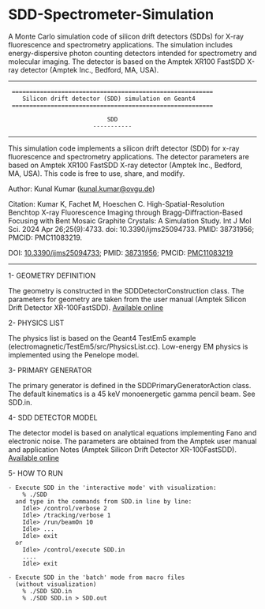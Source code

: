# SDD-Spectrometer-Simulation
A Monte Carlo simulation code of silicon drift detectors (SDDs) for X-ray fluorescence and spectrometry applications. The simulation includes energy-dispersive photon counting detectors intended for spectrometry and molecular imaging. The detector is based on the Amptek XR100 FastSDD X-ray  detector (Amptek Inc., Bedford, MA, USA).

-------------------------------------------------------------------

     =========================================================
        Silicon drift detector (SDD) simulation on Geant4
     =========================================================

                                SDD
                            -----------
-------------------------------------------------------------------

 This simulation code implements a silicon drift detector (SDD) for x-ray fluorescence and
 spectrometry applications. The detector parameters are based on Amptek XR100 FastSDD X-ray
 detector (Amptek Inc., Bedford, MA, USA). This code is free to use, share, and modify.

 Author: Kunal Kumar (kunal.kumar@ovgu.de)

 Citation: Kumar K, Fachet M, Hoeschen C. High-Spatial-Resolution Benchtop X-ray Fluorescence Imaging
 through Bragg-Diffraction-Based Focusing with Bent Mosaic Graphite Crystals: A Simulation Study.
 Int J Mol Sci. 2024 Apr 26;25(9):4733. doi: 10.3390/ijms25094733. PMID: 38731956; PMCID: PMC11083219.

 DOI: [10.3390/ijms25094733](https://doi.org/10.3390/ijms25094733); PMID: [38731956](https://pubmed.ncbi.nlm.nih.gov/38731956/); PMCID: [PMC11083219](https://www.ncbi.nlm.nih.gov/pmc/articles/PMC11083219/)

 -------------------------------------------------------------------
	
 1- GEOMETRY DEFINITION
	
   The geometry is constructed in the SDDDetectorConstruction class. The parameters for geometry are taken
   from the user manual (Amptek Silicon Drift Detector XR-100FastSDD). [Available online](https://www.amptek.com/-/media/ametekamptek/documents/resources/products/user-manuals/xr100-1mm-fastsdd-user-manual-b4.pdf?la=en&revision=24e8eb09-6164-48ba-8336-e572f84bf5c1)
   		
 2- PHYSICS LIST
   
   The physics list is based on the Geant4 TestEm5 example (electromagnetic/TestEm5/src/PhysicsList.cc).
   Low-energy EM physics is implemented using the Penelope model.
  	 
 3- PRIMARY GENERATOR
  
   The primary generator is defined in the SDDPrimaryGeneratorAction class.
   The default kinematics is a 45 keV monoenergetic gamma pencil beam. See
   SDD.in.
     
 4- SDD DETECTOR MODEL

   The detector model is based on analytical equations implementing Fano and electronic noise. The parameters
   are obtained from the Amptek user manual and application Notes (Amptek Silicon Drift Detector XR-100FastSDD). [Available online](https://www.amptek.com/-/media/ametekamptek/documents/resources/application-notes/high-sensitivity-detectors-for-xrf.pdf?la=en&revision=9d04dd37-c2ea-4f89-ad58-55579a8574b1)
   
 5- HOW TO RUN

    - Execute SDD in the 'interactive mode' with visualization:
        % ./SDD
      and type in the commands from SDD.in line by line:  
        Idle> /control/verbose 2
        Idle> /tracking/verbose 1
        Idle> /run/beamOn 10 
        Idle> ...
        Idle> exit
      or
        Idle> /control/execute SDD.in
        ....
        Idle> exit

    - Execute SDD in the 'batch' mode from macro files 
      (without visualization)
        % ./SDD SDD.in
        % ./SDD SDD.in > SDD.out

	
